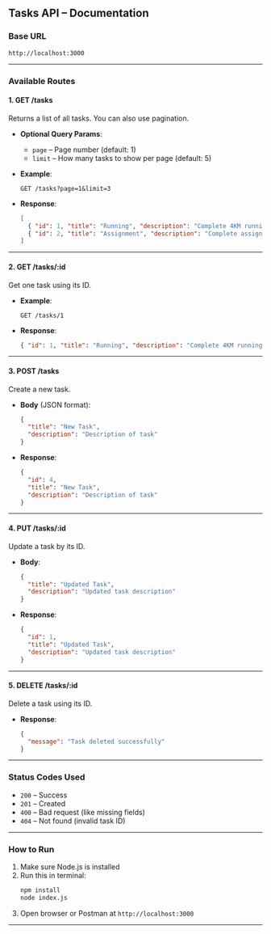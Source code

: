 ## **Tasks API – Documentation**

### **Base URL**  
```
http://localhost:3000
```

---

### **Available Routes**

#### **1. GET /tasks**  
Returns a list of all tasks. You can also use pagination.

- **Optional Query Params**:
  - `page` – Page number (default: 1)
  - `limit` – How many tasks to show per page (default: 5)

- **Example**:
  ```
  GET /tasks?page=1&limit=3
  ```

- **Response**:
  ```json
  [
    { "id": 1, "title": "Running", "description": "Complete 4KM running today" },
    { "id": 2, "title": "Assignment", "description": "Complete assignment today" }
  ]
  ```

---

#### **2. GET /tasks/:id**  
Get one task using its ID.

- **Example**:
  ```
  GET /tasks/1
  ```

- **Response**:
  ```json
  { "id": 1, "title": "Running", "description": "Complete 4KM running today" }
  ```

---

#### **3. POST /tasks**  
Create a new task.

- **Body** (JSON format):
  ```json
  {
    "title": "New Task",
    "description": "Description of task"
  }
  ```

- **Response**:
  ```json
  {
    "id": 4,
    "title": "New Task",
    "description": "Description of task"
  }
  ```

---

#### **4. PUT /tasks/:id**  
Update a task by its ID.

- **Body**:
  ```json
  {
    "title": "Updated Task",
    "description": "Updated task description"
  }
  ```

- **Response**:
  ```json
  {
    "id": 1,
    "title": "Updated Task",
    "description": "Updated task description"
  }
  ```

---

#### **5. DELETE /tasks/:id**  
Delete a task using its ID.

- **Response**:
  ```json
  {
    "message": "Task deleted successfully"
  }
  ```

---

### **Status Codes Used**
- `200` – Success  
- `201` – Created  
- `400` – Bad request (like missing fields)  
- `404` – Not found (invalid task ID)  

---

### **How to Run**
1. Make sure Node.js is installed  
2. Run this in terminal:
   ```bash
   npm install
   node index.js
   ```
3. Open browser or Postman at `http://localhost:3000`

---
